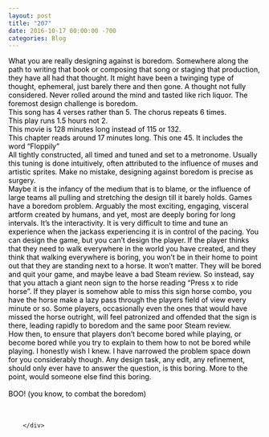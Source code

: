 ```yaml
---
layout: post
title: "207"
date: 2016-10-17 00:00:00 -700
categories: Blog
---
```


<div class="blog-content">
				<div class="paragraph"><span><span style="color:rgb(0, 0, 0)">What you are really designing against is boredom. Somewhere along the path to writing that book or composing that song or staging that production, they have all had that thought. It might have been a twinging type of thought, ephemeral, just barely there and then gone. A thought not fully considered. Never rolled around the mind and tasted like rich liquor. The foremost design challenge is boredom. </span></span><br><span></span><span><span style="color:rgb(0, 0, 0)">This song has 4 verses rather than 5. The chorus repeats 6 times.</span></span><br><span></span><span><span style="color:rgb(0, 0, 0)">This play runs 1.5 hours not 2.</span></span><br><span></span><span><span style="color:rgb(0, 0, 0)">This movie is 128 minutes long instead of 115 or 132.</span></span><br><span></span><span><span style="color:rgb(0, 0, 0)">This chapter reads around 17 minutes long. This one 45. It includes the word &ldquo;Floppily&rdquo;</span></span><br><span></span><span><span style="color:rgb(0, 0, 0)">All tightly constructed, all timed and tuned and set to a metronome. Usually this tuning is done intuitively, often attributed to the influence of muses and artistic sprites. Make no mistake, designing against boredom is precise as surgery. </span></span><br><span></span><span><span style="color:rgb(0, 0, 0)">Maybe it is the infancy of the medium that is to blame, or the influence of large teams all pulling and stretching the design till it barely holds. Games have a boredom problem. Arguably the most exciting, engaging, visceral artform created by humans, and yet, most are deeply boring for long intervals. It&rsquo;s the interactivity. It is very difficult to time and tune an experience when the jackass experiencing it is in control of the pacing. You can design the game, but you can&rsquo;t design the player. If the player thinks that they need to walk everywhere in the world you have created, and they think that walking everywhere is boring, you won&rsquo;t be in their home to point out that they are standing next to a horse. It won&rsquo;t matter. They will be bored and quit your game, and maybe leave a bad Steam review. So instead, say that you attach a giant neon sign to the horse reading &ldquo;Press x to ride horse&rdquo;. If they player is somehow able to miss this sign horse combo, you have the horse make a lazy pass through the players field of view every minute or so. Some players, occasionally even the ones that would have missed the horse outright, will feel patronized and offended that the sign is there, leading rapidly to boredom and the same poor Steam review. </span></span><br><span></span><span><span style="color:rgb(0, 0, 0)">How then, to ensure that players don&rsquo;t become bored while playing, or become bored while you try to explain to them how to not be bored while playing. I honestly wish I knew. I have narrowed the problem space down for you considerably though. Any design task, any edit, any refinement, should only ever have to answer the question, is this boring. More to the point, would someone else find this boring.</span></span><br><span></span><br><span><span style="color:rgb(0, 0, 0)">BOO! (you know, to combat the boredom)</span></span><br><span></span><br>&#8203;</div>

		</div>
        